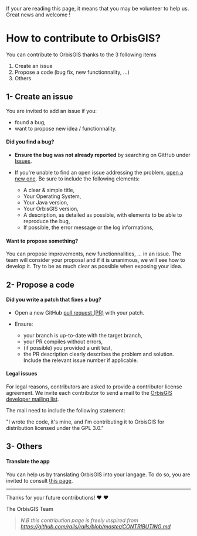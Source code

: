 If your are reading this page, it means that you may be volunteer to help us. Great news and welcome !

# How to contribute to OrbisGIS?

You can contribute to OrbisGIS thanks to the 3 following items
1. Create an issue
2. Propose a code (bug fix, new functionnality, ...)
3. Others

## 1- Create an issue

You are invited to add an issue if you:
* found a bug,
* want to propose new idea / functionnality.

#### **Did you find a bug?**

* **Ensure the bug was not already reported** by searching on GitHub under [Issues](https://github.com/orbisgis/orbisgis/issues).

* If you're unable to find an open issue addressing the problem, [open a new one](https://github.com/orbisgis/orbisgis/issues/new). 
Be sure to include the following elements:
  * A clear & simple title,
  * Your Operating System,
  * Your Java version,
  * Your OrbisGIS version,
  * A description, as detailed as possible, with elements to be able to reproduce the bug,
  * If possible, the error message or the log informations,

#### **Want to propose something?**

You can propose improvements, new functionnalities, ... in an issue. The team will consider your proposal and if it is unanimous, we will see how to develop it.
Try to be as much clear as possible when exposing your idea.

## 2- Propose a code

#### **Did you write a patch that fixes a bug?**

* Open a new GitHub [pull request (PR)](https://github.com/orbisgis/orbisgis/pulls) with your patch.

* Ensure:
  * your branch is up-to-date with the target branch,
  * your PR compiles without errors,
  * (if possible) you provided a unit test,
  * the PR description clearly describes the problem and solution. Include the relevant issue number if applicable.

#### Legal issues  
For legal reasons, contributors are asked to provide a contributor license agreement. We invite each contributor to send a mail to the [OrbisGIS developer mailing list](http://orbisgis.3871844.n2.nabble.com/OrbisGIS-Developers-f3871850.html).

The mail need to include the following statement:

"I wrote the code, it's mine, and I'm contributing it to OrbisGIS for distribution licensed under the GPL 3.0."

## 3- Others

#### Translate the app
You can help us by translating OrbisGIS into your langage. To do so, you are invited to consult [this page](https://github.com/orbisgis/orbisgis/wiki/6.-Transifex-translation).

---

Thanks for your future contributions! :heart: :heart:

The OrbisGIS Team


> *N.B this contribution page is freely inspired from https://github.com/rails/rails/blob/master/CONTRIBUTING.md*

